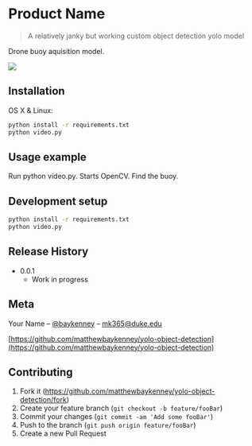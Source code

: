 # Product Name
> A relatively janky but working custom object detection yolo model


Drone buoy aquisition model. 

![](iphone.gif)

## Installation

OS X & Linux:

```sh
python install -r requirements.txt
python video.py
```

## Usage example

Run python video.py. Starts OpenCV. Find the buoy.

## Development setup

```sh
python install -r requirements.txt
python video.py
```

## Release History

* 0.0.1
    * Work in progress

## Meta

Your Name – [@baykenney](https://twitter.com/baykenney) – mk365@duke.edu

[https://github.com/matthewbaykenney/yolo-object-detection](https://github.com/matthewbaykenney/yolo-object-detection)

## Contributing

1. Fork it (<https://github.com/matthewbaykenney/yolo-object-detection/fork>)
2. Create your feature branch (`git checkout -b feature/fooBar`)
3. Commit your changes (`git commit -am 'Add some fooBar'`)
4. Push to the branch (`git push origin feature/fooBar`)
5. Create a new Pull Request

